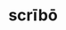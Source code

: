 ---
title: scrībō
meaning: to write
ch: one
pos: verb
inf: scrībere
secondppstem: scrīb
infend: ere
conjugation: third
derivative: scribe, scribble, script
---